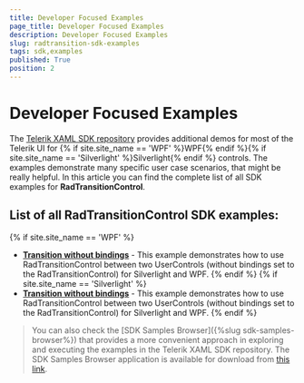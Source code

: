 ```yaml
---
title: Developer Focused Examples
page_title: Developer Focused Examples
description: Developer Focused Examples
slug: radtransition-sdk-examples
tags: sdk,examples
published: True
position: 2
---
```


# Developer Focused Examples

The [Telerik XAML SDK repository](https://github.com/telerik/xaml-sdk/tree/master/) provides additional demos for most of the Telerik UI for {% if site.site_name == 'WPF' %}WPF{% endif %}{% if site.site_name == 'Silverlight' %}Silverlight{% endif %} controls. The examples demonstrate many specific user case scenarios, that might be really helpful. In this article you can find the complete list of all SDK examples for __RadTransitionControl__.

## List of all RadTransitionControl SDK examples:

{% if site.site_name == 'WPF' %}

* __[Transition without bindings](https://github.com/telerik/xaml-sdk/tree/master/TransitionControl/TransitionWithoutBindings)__ - This example demonstrates how to use RadTransitionControl between two UserControls (without bindings set to the RadTransitionControl) for Silverlight and WPF.
{% endif %}
{% if site.site_name == 'Silverlight' %}
* __[Transition without bindings](https://github.com/telerik/xaml-sdk/tree/master/TransitionControl/TransitionWithoutBindings)__ - This example demonstrates how to use RadTransitionControl between two UserControls (without bindings set to the RadTransitionControl) for Silverlight and WPF.
{% endif %}

>You can also check the [SDK Samples Browser]({%slug sdk-samples-browser%}) that provides a more convenient approach in exploring and executing the examples in the Telerik XAML SDK repository. The SDK Samples Browser application is available for download from [this link](http://demos.telerik.com/xaml-sdkbrowser/).